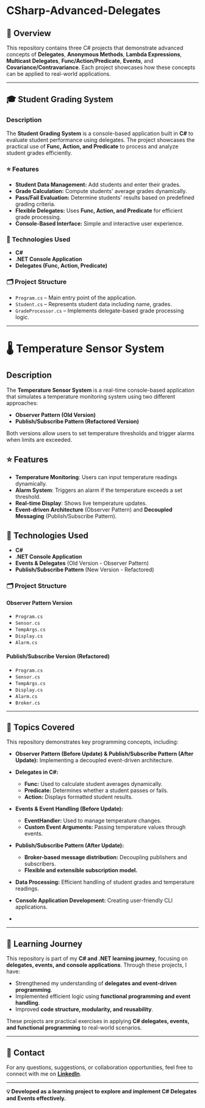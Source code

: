 # CSharp-Advanced-Delegates

## 🚀 Overview
This repository contains three C# projects that demonstrate advanced concepts of **Delegates**, **Anonymous Methods**, **Lambda Expressions**, **Multicast Delegates**, **Func/Action/Predicate**, **Events**, and **Covariance/Contravariance**. Each project showcases how these concepts can be applied to real-world applications.

---

## 🎓 Student Grading System
### Description
The **Student Grading System** is a console-based application built in **C#** to evaluate student performance using delegates. The project showcases the practical use of **Func, Action, and Predicate** to process and analyze student grades efficiently.

### ⭐ Features
- **Student Data Management:** Add students and enter their grades.
- **Grade Calculation:** Compute students' average grades dynamically.
- **Pass/Fail Evaluation:** Determine students' results based on predefined grading criteria.
- **Flexible Delegates:** Uses **Func, Action, and Predicate** for efficient grade processing.
- **Console-Based Interface:** Simple and interactive user experience.

### 🔧 Technologies Used
- **C#**
- **.NET Console Application**
- **Delegates (Func, Action, Predicate)**

### 🗂 Project Structure
- `Program.cs` – Main entry point of the application.
- `Student.cs` – Represents student data including name, grades.
- `GradeProcessor.cs` – Implements delegate-based grade processing logic.

---

# 🌡️ Temperature Sensor System

## Description

The **Temperature Sensor System** is a real-time console-based application that simulates a temperature monitoring system using two different approaches:

- **Observer Pattern (Old Version)**
- **Publish/Subscribe Pattern (Refactored Version)**

Both versions allow users to set temperature thresholds and trigger alarms when limits are exceeded.

## ⭐ Features

- **Temperature Monitoring**: Users can input temperature readings dynamically.
- **Alarm System**: Triggers an alarm if the temperature exceeds a set threshold.
- **Real-time Display**: Shows live temperature updates.
- **Event-driven Architecture** (Observer Pattern) and **Decoupled Messaging** (Publish/Subscribe Pattern).

## 🔧 Technologies Used

- **C#**
- **.NET Console Application**
- **Events & Delegates** (Old Version - Observer Pattern)
- **Publish/Subscribe Pattern** (New Version - Refactored)

### 🗂 Project Structure

#### Observer Pattern Version
- `Program.cs`  
- `Sensor.cs`  
- `TempArgs.cs`  
- `Display.cs`  
- `Alarm.cs`  

#### Publish/Subscribe Version (Refactored)
- `Program.cs`  
- `Sensor.cs`  
- `TempArgs.cs`  
- `Display.cs`  
- `Alarm.cs`  
- `Broker.cs`  

---

## 📖 Topics Covered

This repository demonstrates key programming concepts, including:

- **Observer Pattern (Before Update) & Publish/Subscribe Pattern (After Update):** Implementing a decoupled event-driven architecture.

- **Delegates in C#:**
  - **Func:** Used to calculate student averages dynamically.
  - **Predicate:** Determines whether a student passes or fails.
  - **Action:** Displays formatted student results.

- **Events & Event Handling (Before Update):**
  - **EventHandler:** Used to manage temperature changes.
  - **Custom Event Arguments:** Passing temperature values through events.

- **Publish/Subscribe Pattern (After Update):**
  - **Broker-based message distribution:** Decoupling publishers and subscribers.
  - **Flexible and extensible subscription model.**

- **Data Processing:** Efficient handling of student grades and temperature readings.

- **Console Application Development:** Creating user-friendly CLI applications.
- 
---

## 🚀 Learning Journey
This repository is part of my **C# and .NET learning journey**, focusing on **delegates, events, and console applications**. Through these projects, I have:

- Strengthened my understanding of **delegates and event-driven programming**.
- Implemented efficient logic using **functional programming and event handling**.
- Improved **code structure, modularity, and reusability**.

These projects are practical exercises in applying **C# delegates, events, and functional programming** to real-world scenarios.

---

## 📩 Contact  
For any questions, suggestions, or collaboration opportunities, feel free to connect with me on **[LinkedIn](https://www.linkedin.com/in/ziad-ghoraba-developer/)**.

---

**💡 Developed as a learning project to explore and implement C# Delegates and Events effectively.**
